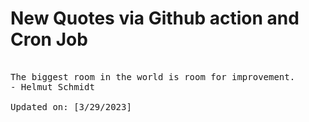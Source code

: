# New Quotes via Github action and Cron Job

<pre>
<!-- #quote -->
The biggest room in the world is room for improvement.
- Helmut Schmidt

Updated on: [3/29/2023]
<!-- #quoteEnd -->
</pre>
